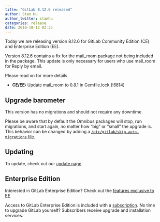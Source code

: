 ```yaml
---
title: "GitLab 8.12.6 released"
author: Stan Hu
author_twitter: stanhu
categories: release
date: 2016-10-12 02:35
---
```


Today we are releasing version 8.12.6 for GitLab Community Edition (CE) and
Enterprise Edition (EE).

Version 8.12.6 contains a fix for the mail_room package not being included in
the package. This update is only necessary for users who use mail_room for
Reply by email.

Please read on for more details.

<!-- more -->

- **CE/EE:** Update mail_room to 0.8.1 in Gemfile.lock ([!6814])

[!6814]: https://gitlab.com/gitlab-org/gitlab-ce/merge_requests/6814

## Upgrade barometer

This version has no migrations and should not require any downtime.

Please be aware that by default the Omnibus packages will stop, run migrations,
and start again, no matter how “big” or “small” the upgrade is. This behavior
can be changed by adding a [`/etc/gitlab/skip-auto-migrations`
file](http://doc.gitlab.com/omnibus/update/README.html).

## Updating

To update, check out our [update page](https://about.gitlab.com/update/).

## Enterprise Edition

Interested in GitLab Enterprise Edition? Check out the [features exclusive to
EE](https://about.gitlab.com/features/#enterprise).

Access to GitLab Enterprise Edition is included with a [subscription](/products/).
No time to upgrade GitLab yourself? Subscribers receive upgrade and installation
services.
